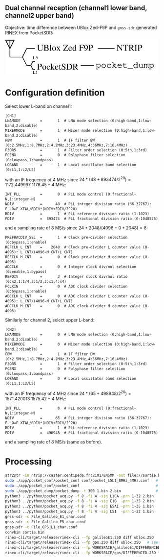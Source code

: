 ## Dual channel reception (channel1 lower band, channel2 upper band)

Objective: time difference between UBlox Zed-F9P and ``gnss-sdr`` generated RINEX from PocketSDR:

<img src="principle.png">

# Configuration definition

Select lower L-band on channel1:
```
[CH1]
LNAMODE         =       1  # LNA mode selection (0:high-band,1:low-band,2:disable)
MIXERMODE       =       1  # Mixer mode selection (0:high-band,1:low-band,2:disable)
FBW             =       1  # IF filter BW (0:2.5MHz,1:8.7MHz,2:4.2MHz,3:23.4MHz,4:36MHz,7:16.4MHz)
F3OR5           =       1  # Filter order selection (0:5th,1:3rd)
FCENX           =       0  # Polyphase filter selection (0:lowpass,1:bandpass)
LOBAND          =       1  # Local oscillator band selection (0:L1,1:L2/L5)
```
with an IF frequency of 4 MHz since $24*(48+893474/2^{20})=1172.449997~1176.45-4$ MHz:
```
INT_PLL         =       0  # PLL mode control (0:fractional-N,1:integer-N)
NDIV            =      48  # PLL integer division ratio (36-32767): F_LO=F_XTAL/RDIV*(NDIV+FDIV/2^20)
RDIV            =       1  # PLL reference division ratio (1-1023)
FDIV            =  893474  # PLL fractional division ratio (0-1048575)
```
and a sampling rate of 8 MS/s since $24*2048/(4096-0+2048)=8$:
```
PREFRACDIV_SEL  =       1  # Clock pre-divider selection (0:bypass,1:enable)
REFCLK_L_CNT    =    2048  # Clock pre-divider L counter value (0-4095): L_CNT/(4096-M_CNT+L_CNT)
REFCLK_M_CNT    =       0  # Clock pre-divider M counter value (0-4095)
ADCCLK          =       0  # Integer clock div/mul selection (0:enable,1:bypass)
REFDIV          =       3  # Integer clock div/mul ratio (0:x2,1:1/4,2:1/2,3:x1,4:x4)
FCLKIN          =       0  # ADC clock divider selection (0:bypass,1:enable)
ADCCLK_L_CNT    =       0  # ADC clock divider L counter value (0-4095): L_CNT/(4096-M_CNT+L_CNT)
ADCCLK_M_CNT    =       0  # ADC clock divider M counter value (0-4095)
```

Similarly for channel 2, select upper L-band:
```
[CH2]
LNAMODE         =       0  # LNA mode selection (0:high-band,1:low-band,2:disable)
MIXERMODE       =       0  # Mixer mode selection (0:high-band,1:low-band,2:disable)
FBW             =       1  # IF filter BW (0:2.5MHz,1:8.7MHz,2:4.2MHz,3:23.4MHz,4:36MHz,7:16.4MHz)
F3OR5           =       1  # Filter order selection (0:5th,1:3rd)
FCENX           =       0  # Polyphase filter selection (0:lowpass,1:bandpass)
LOBAND          =       0  # Local oscillator band selection (0:L1,1:L2/L5)
```
with an IF frequency of 4 MHz since $24*(65+498948/2^{20})=1571.420013~1575.42-4$ MHz:
```
INT_PLL         =       0  # PLL mode control (0:fractional-N,1:integer-N)
NDIV            =      65  # PLL integer division ratio (36-32767): F_LO=F_XTAL/RDIV*(NDIV+FDIV/2^20)
RDIV            =       1  # PLL reference division ratio (1-1023)
FDIV            =  498948  # PLL fractional division ratio (0-1048575)
```
and a sampling rate of 8 MS/s (same as before).

# Processing

```bash
str2str -in ntrip://caster.centipede.fr:2101/ENSMM -out file://sortie.bin
sudo ./app/pocket_conf/pocket_conf conf/pocket_L5L1_8MHz_4MHz.conf   # configure PocketSDR
sudo ./app/pocket_conf/pocket_conf                                   # check configuration
sudo ./app/pocket_dump/pocket_dump -t 300 1.bin 2.bin                # acquire 5 min (8 MS/s x 2 channels = 4.8 GB))
python3 ../python/pocket_acq.py -f 8 -fi 4 -sig L1CA -prn 1-32 2.bin 
python3 ../python/pocket_acq.py -f 8 -fi 4 -sig E1B  -prn 1-35 2.bin 
python3 ../python/pocket_acq.py -f 8 -fi 4 -sig E5AI -prn 1-35 1.bin 
python3 ../python/pocket_acq.py -f 8 -fi 4 -sig L5I  -prn 1-32 1.bin 
gnss-sdr -c File_Galileo_E1_char.conf
gnss-sdr -c File_Galileo_E5_char.conf
gnss-sdr -c File_GPS_L1_char.conf
convbin sortie.bin
rinex-cli/target/release/rinex-cli --fp galileoE1.25O diff ublox.25O   # see https://github.com/georust/rinex/tree/main/tutorials/DIFF
rinex-cli/target/release/rinex-cli --fp gps.25O diff ublox.25O   # see https://github.com/georust/rinex/tree/main/tutorials/DIFF
rinex-cli/target/release/rinex-cli --fp WORKSPACE/galileoE1/DIFFERENCED.25O filegen --csv
rinex-cli/target/release/rinex-cli --fp WORKSPACE/gps/DIFFERENCED.25O filegen --csv
```
